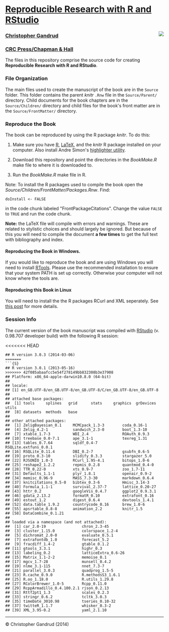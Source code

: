 # [Reproducible Research with R and RStudio](http://christophergandrud.github.io/RepResR-RStudio/)

[<img src="http://3.bp.blogspot.com/-f8MFbNEoyGU/UYNGekqEkTI/AAAAAAAAGOM/Dq36pI06kTQ/s320/RepResCover.jpg" align="right" />](http://www.amazon.com/dp/1466572841)

### [Christopher Gandrud](http://christophergandrud.blogspot.com/p/biocontact.html)

### [CRC Press/Chapman & Hall](http://www.crcpress.com/product/isbn/9781466572843)



The files in this repository comprise the source code for creating **Reproducible Research with R and RStudio**.

### File Organization

The main files used to create the manuscript of the book are in the `Source` folder. This folder contains the parent *knitr* `.Rnw` file in the `Source/Parent/` directory. Child documents for the book chapters are in the `Source/Children/` directory and child files for the book's front matter are in the `Source/FrontMatter/` directory.

### Reproduce the Book

The book can be reproduced by using the R package *knitr*. To do this:

1. Make sure you have [R](http://www.r-project.org/), [LaTeX](http://www.latex-project.org/ftp.html), and the *knitr* R package installed on your computer. Also install Andre Simon's [highlighter utility](http://www.andre-simon.de/zip/download.html).

2. Download this repository and point the directories in the *BookMake.R* make file to where it is downloaded to.

3. Run the *BookMake.R* make file in R.

Note: To install the R packages used to compile the book open the *Source/Children/FrontMatter/Packages.Rnw*. Find:

```{S}
doInstall <- FALSE
```

in the code chunk labeled "FrontPackageCitations". Change the value `FALSE` to `TRUE` and run the code chunk.

**Note:** the LaTeX file will compile with errors and warnings. These are related to stylistic choices and should largely be ignored. But because of this you will need to compile the document **a few times** to get the full text with bibliography and index.

#### Reproducing the Book in Windows.

If you would like to reproduce the book and are using Windows you will need to install [RTools](http://cran.r-project.org/bin/windows/Rtools/installer.html). Please use the recommended installation to ensure that your system PATH is set up correctly. Otherwise your computer will not know where the tools are.

#### Reproducing this Book in Linux

You will need to install the the R packages RCurl and XML seperately. See [this post](https://github.com/cboettig/treeBASE/issues/5) for more details.

### Session Info
The current version of the book manuscript was compiled with [RStudio](http://www.rstudio.com/) (v. 0.98.707 developer build) with the following R session:


<<<<<<< HEAD
```
## R version 3.0.3 (2014-03-06)
=======
```{S}
## R version 3.0.1 (2013-05-16)
>>>>>>> 42f085abaafcc5e54f278149bb832308b3e37908
## Platform: x86_64-apple-darwin10.8.0 (64-bit)
## 
## locale:
## [1] en_GB.UTF-8/en_GB.UTF-8/en_GB.UTF-8/C/en_GB.UTF-8/en_GB.UTF-8
## 
## attached base packages:
##  [1] tools     splines   grid      stats     graphics  grDevices utils    
##  [8] datasets  methods   base     
## 
## other attached packages:
##  [1] ZeligBayesian_0.1     MCMCpack_1.3-3        coda_0.16-1          
##  [4] Zelig_4.2-1           sandwich_2.3-0        boot_1.3-10          
##  [7] xtable_1.7-3          WDI_2.4               ROAuth_0.9.3         
## [10] treebase_0.0-7.1      ape_3.1-1             texreg_1.31          
## [13] tables_0.7.64         sqldf_0.4-7           RSQLite.extfuns_0.0.1
## [16] RSQLite_0.11.4        DBI_0.2-7             gsubfn_0.6-5         
## [19] proto_0.3-10          slidify_0.3.3         stargazer_5.0        
## [22] RJSONIO_1.0-3         RCurl_1.95-4.1        bitops_1.0-6         
## [25] reshape2_1.2.2        repmis_0.2.8          quantmod_0.4-0       
## [28] TTR_0.22-0            xts_0.9-7             zoo_1.7-11           
## [31] Defaults_1.1-1        plyr_1.8.1            openair_0.9-2        
## [34] memisc_0.96-9         MASS_7.3-30           markdown_0.6.4       
## [37] knitcitations_0.5-0   bibtex_0.3-6          Hmisc_3.14-3         
## [40] Formula_1.1-1         survival_2.37-7       lattice_0.20-27      
## [43] httr_0.2              googleVis_0.4.7       ggplot2_0.9.3.1      
## [46] gdata_2.13.2          formatR_0.10          extrafont_0.16       
## [49] estout_1.2            digest_0.6.4          devtools_1.4.1       
## [52] data.table_1.9.2      countrycode_0.16      brew_1.0-6           
## [55] apsrtable_0.8-8       animation_2.2         knitr_1.5            
## [58] DataCombine_0.1.21   
## 
## loaded via a namespace (and not attached):
##  [1] car_2.0-19                chron_2.3-45             
##  [3] cluster_1.15.0            colorspace_1.2-4         
##  [5] dichromat_2.0-0           evaluate_0.5.1           
##  [7] extrafontdb_1.0           forecast_5.2             
##  [9] fracdiff_1.4-2            gtable_0.1.2             
## [11] gtools_3.3.1              highr_0.3                
## [13] labeling_0.2              latticeExtra_0.6-26      
## [15] Matrix_1.1-2-2            memoise_0.1              
## [17] mgcv_1.7-28               munsell_0.4.2            
## [19] nlme_3.1-115              nnet_7.3-7               
## [21] parallel_3.0.3            quadprog_1.5-5           
## [23] R.cache_0.9.0             R.methodsS3_1.6.1        
## [25] R.oo_1.18.0               R.utils_1.29.8           
## [27] RColorBrewer_1.0-5        Rcpp_0.11.0              
## [29] RcppArmadillo_0.4.100.2.1 rjson_0.2.13             
## [31] Rttf2pt1_1.3              scales_0.2.3             
## [33] stringr_0.6.2             tcltk_3.0.3              
## [35] timeDate_3010.98          tseries_0.10-32          
## [37] twitteR_1.1.7             whisker_0.3-2            
## [39] XML_3.95-0.2              yaml_2.1.10
```


---

&copy; Christopher Gandrud (2014)
